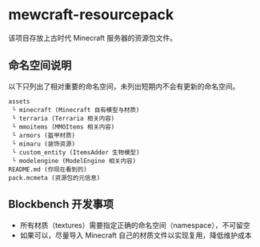 # mewcraft-resourcepack

该项目存放上古时代 Minecraft 服务器的资源包文件。

## 命名空间说明

以下只列出了相对重要的命名空间，未列出短期内不会有更新的命名空间。

```
assets
 └ minecraft (Minecraft 自有模型与材质)
 └ terraria (Terraria 相关内容)
 └ mmoitems (MMOItems 相关内容)
 └ armors (盔甲材质)
 └ mimaru (装饰资源)
 └ custom_entity (ItemsAdder 生物模型)
 └ modelengine (ModelEngine 相关内容)
README.md (你现在看到的)
pack.mcmeta (资源包的元信息)
```

## Blockbench 开发事项

- 所有材质（textures）需要指定正确的命名空间（namespace），不可留空
- 如果可以，尽量导入 Minecraft 自己的材质文件以实现复用，降低维护成本